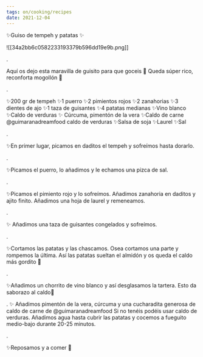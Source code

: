 ```yaml
---
tags: on/cooking/recipes
date: 2021-12-04
---
```

✨Guiso de tempeh y patatas ✨

![[34a2bb6c0582233193379b596dd19e9b.png]]

.

Aquí os dejo esta maravilla de guisito para que goceis 🤤 Queda súper rico, reconforta mogollón 🤤

.

✨200 gr de tempeh
✨1 puerro
✨2 pimientos rojos
✨2 zanahorias
✨3 dientes de ajo
✨1 taza de guisantes
✨4 patatas medianas
✨Vino blanco
✨Caldo de verduras
✨ Cúrcuma, pimentón de la vera
✨Caldo de carne @guimaranadreamfood caldo de verduras
✨Salsa de soja
✨Laurel
✨Sal

.

✨En primer lugar, picamos en daditos el tempeh y sofreímos hasta dorarlo.

.

✨Picamos el puerro, lo añadimos y le echamos una pizca de sal.

.

✨Picamos el pimiento rojo y lo sofreímos. Añadimos zanahoria en daditos y ajito finito. Añadimos una hoja de laurel y remeneamos.

.

✨ Añadimos una taza de guisantes congelados y sofreímos.

.

✨Cortamos las patatas y las chascamos. Osea cortamos una parte y rompemos la última. Así las patatas sueltan el almidón y os queda el caldo más gordito 🤤

.

✨Añadimos un chorrito de vino blanco y así desglasamos la tartera. Esto da saborazo al caldo🤤

.
✨ Añadimos pimentón de la vera, cúrcuma y una cucharadita generosa de caldo de carne de @guimaranadreamfood Si no tenéis podéis usar caldo de verduras. Añadimos agua hasta cubrir las patatas y cocemos a fueguito medio-bajo durante 20-25 minutos.

.

✨Reposamos y a comer 🤤
